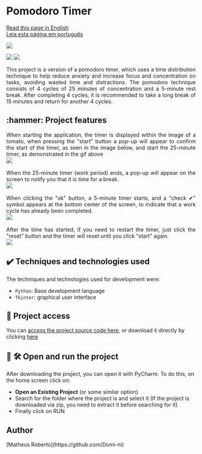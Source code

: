 <h1 align="justify"> Pomodoro Timer </h1>

[Read this page in English](https://github.com/Domi-ni/Pomodoro_Project_gui_tkinter/tree/main#readme)
<br>
[Leia esta página em português](https://github.com/Domi-ni/Pomodoro_Project_gui_tkinter/blob/main/README-PT.md)
<br>

<p align="justify">
  <img loading="lazy" src="https://github.com/Domi-ni/Pomodoro_Project_gui_tkinter/assets/112003358/73b8cdb6-e5f8-4279-b85c-4199c2104d34"/>


<p align="justify">
  <img loading="lazy" src="https://img.shields.io/badge/License-MIT-green"/>
  <img loading="lazy" src="https://img.shields.io/badge/Status-Concluded-blue"/>
</p>

<p align="justify"> 
  This project is a version of a pomodoro timer, which uses a time distribution technique to help reduce anxiety and increase focus and concentration on tasks, avoiding wasted time and distractions.
  The pomodoro technique consists of 4 cycles of 25 minutes of concentration and a 5-minute rest break. After completing 4 cycles, it is recommended to take a long break of 15 minutes and return for another 4 cycles.
</p>


<h2 align="justify">:hammer: Project features </h2>

<p align="justify">
  When starting the application, the timer is displayed within the image of a tomato, when pressing the "start" button a pop-up will appear to confirm the start of the timer, as seen in the image below, and start the 25-minute timer, as demonstrated in the gif above
  <br>
  <img loading="lazy" src="https://github.com/Domi-ni/Pomodoro_Project_gui_tkinter/assets/112003358/2742791e-66c4-4018-b4f4-78ca600613d7"/> 
  <br><br>
  When the 25-minute timer (work period) ends, a pop-up will appear on the screen to notify you that it is time for a break.
  <br>
  <img loading="lazy" src="https://github.com/Domi-ni/Pomodoro_Project_gui_tkinter/assets/112003358/1fb6f1d0-8a1a-4cab-a607-30d1dcf62483"/> 
  <br><br>
  When clicking the "ok" button, a 5-minute timer starts, and a "check ✔" symbol appears at the bottom center of the screen, to indicate that a work cycle has already been completed.
  <br>
  <img loading="lazy" src="https://github.com/Domi-ni/Pomodoro_Project_gui_tkinter/assets/112003358/406710ef-b880-44db-b9a9-55140aaae087"/> 
  <br> <br>
  After the time has started, if you need to restart the timer, just click the "reset" button and the timer will reset until you click "start" again.
  <br>
  <img loading="lazy" src="https://github.com/Domi-ni/Pomodoro_Project_gui_tkinter/assets/112003358/3003e363-530d-4fd0-a824-da99547cd5da"/> 
  <br>
</p>


<h2 align="justify">✔️ Techniques and technologies used</h2>
The techniques and technologies used for development were:

- `Python`: Base development language
- `Tkinter`: graphical user interface

<h2 align="justify">📁 Project access</h2>

You can [access the project source code here](https://github.com/Domi-ni/Pomodoro_Project_gui_tkinter/tree/main), or download it directly by clicking [here](https://github.com/Domi-ni/Pomodoro_Project_gui_tkinter/files/13934001/Pomodoro_Project_gui_tkinter-main.zip)


<h2 align="justify">📁 🛠️ Open and run the project</h2>

After downloading the project, you can open it with PyCharm. To do this, on the home screen click on:

- **Open an Existing Project** (or some similar option)
- Search for the folder where the project is and select it (If the project is downloaded via zip, you need to extract it before searching for it)
- Finally click on RUN


<h2 align="justify">Author</h2>
[Matheus Roberto](https://github.com/Domi-ni)
